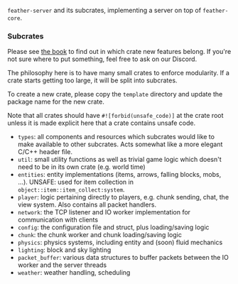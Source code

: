 `feather-server` and its subcrates, implementing a server on top of `feather-core`.

### Subcrates

Please see [the book](https://feather-rs.github.io/book) to find out in which crate new features belong. If you're
not sure where to put something, feel free to ask on our Discord.

The philosophy here is to have many small crates to enforce modularity. If a crate starts getting
too large, it will be split into subcrates.

To create a new crate, please copy the `template` directory and update the package name
for the new crate.

Note that all crates should have `#![forbid(unsafe_code)]` at the crate root unless it is made
explicit here that a crate contains unsafe code.

* `types`: all components and resources which subcrates would like to make available to other subcrates.
Acts somewhat like a more elegant C/C++ header file.
* `util`: small utility functions as well as trivial game logic which doesn't need to be in its own crate (e.g. world time)
* `entities`: entity implementations  (items, arrows, falling blocks, mobs, ...). UNSAFE: used for item collection in `object::item::item_collect:system`.
* `player`: logic pertaining directly to players, e.g. chunk sending, chat, the view system. Also contains all packet handlers.
* `network`: the TCP listener and IO worker implementation for communication with clients
* `config`: the configuration file and struct, plus loading/saving logic
* `chunk`: the chunk worker and chunk loading/saving logic
* `physics`: physics systems, including entity and (soon) fluid mechanics
* `lighting`: block and sky lighting
* `packet_buffer`: various data structures to buffer packets between the IO worker and the server threads
* `weather`: weather handling, scheduling

